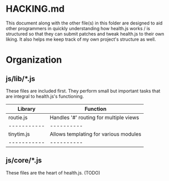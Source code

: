 # HACKING.md
This document along with the other file(s) in this folder are designed to aid
other programmers in quickly understanding how health.js works / is structured
so that they can submit patches and tweak health.js to their own liking. It also
helps me keep track of my own project's structure as well.

# Organization

## js/lib/*.js
These files are included first. They perform small but important tasks that are
integral to health.js's functioning. 

| Library   | Function |
|-----------|----------|
| routie.js | Handles '#' routing for multiple views |
|-----------|----------|
| tinytim.js | Allows templating for various modules|
|-----------|----------|


## js/core/*.js
These files are the heart of health.js. 
(TODO)
